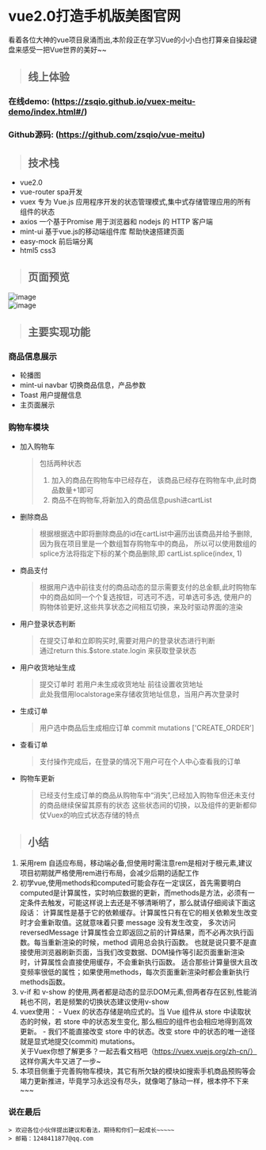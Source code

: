 # vue2.0打造手机版美图官网
看着各位大神的vue项目泉涌而出,本阶段正在学习Vue的小小白也打算亲自操起键盘来感受一把Vue世界的美好~~

> ## 线上体验
  ### 在线demo: (https://zsqio.github.io/vuex-meitu-demo/index.html#/) <br>
  ### Github源码: (https://github.com/zsqio/vue-meitu)  <br>

> ## 技术栈
  * vue2.0
  * vue-router     spa开发
  * vuex           专为 Vue.js 应用程序开发的状态管理模式,集中式存储管理应用的所有组件的状态
  * axios          一个基于Promise 用于浏览器和 nodejs 的 HTTP 客户端
  * mint-ui        基于vue.js的移动端组件库 帮助快速搭建页面
  * easy-mock      前后端分离
  * html5 css3
> ## 页面预览
 ![image](https://raw.githubusercontent.com/zsqio/zsqio.github.io/master/vuex-meitu-demo/demo-images/7.gif) <br>
 ![image](https://raw.githubusercontent.com/zsqio/zsqio.github.io/master/vuex-meitu-demo/demo-images/1.gif) <br>

> ## 主要实现功能
  ### 商品信息展示  
   * 轮播图
   * mint-ui navbar 切换商品信息，产品参数
   * Toast 用户提醒信息
   * 主页面展示

  ### 购物车模块
   * 加入购物车 <br>
      >包括两种状态
      >1. 加入的商品在购物车中已经存在， 该商品已经存在购物车中,此时商品数量+1即可 <br>
      >2. 商品不在购物车,将新加入的商品信息push进cartList    
   * 删除商品  
        >根据根据选中即将删除商品的id在cartList中遍历出该商品并给予删除,因为我在项目里是一个数组暂存购物车中的商品，
        >所以可以使用数组的splice方法将指定下标的某个商品删除,即 cartList.splice(index, 1)
   * 商品支付
        >根据用户选中前往支付的商品动态的显示需要支付的总金额,此时购物车中的商品如同一个个复选按钮，可选可不选，可单选可多选,
        >使用户的购物体验更好,这些共享状态之间相互切换，来及时驱动界面的渲染
   * 用户登录状态判断  
      >在提交订单和立即购买时,需要对用户的登录状态进行判断 <br>
      >通过return this.$store.state.login 来获取登录状态
   * 用户收货地址生成     
     > 提交订单时 若用户未生成收货地址 前往设置收货地址  
     > 此处我借用localstorage来存储收货地址信息，当用户再次登录时
   * 生成订单
      > 用户选中商品后生成相应订单
      > commit mutations ['CREATE_ORDER']
   * 查看订单
      > 支付操作完成后，在登录的情况下用户可在个人中心查看我的订单
   * 购物车更新
      >已经支付生成订单的商品从购物车中“消失”,已经加入购物车但还未支付的商品继续保留其原有的状态
      > 这些状态间的切换，以及组件的更新都仰仗Vuex的响应式状态存储的特点
  > ## 小结
   1. 采用rem 自适应布局，移动端必备,但使用时需注意rem是相对于根元素<html>,建议项目初期就严格使用rem进行布局，会减少后期的适配工作
   2. 初学vue,使用methods和computed可能会存在一定误区，首先需要明白computed是计算属性，实时响应数据的更新，而methods是方法，必须有一定条件去触发，可能这样说上去还是不够清晰明了，那么就请仔细阅读下面这段话：
     计算属性是基于它的依赖缓存。计算属性只有在它的相关依赖发生改变时才会重新取值。这就意味着只要 message 没有发生改变，
     多次访问 reversedMessage 计算属性会立即返回之前的计算结果，而不必再次执行函数。每当重新渲染的时候，method 调用总会执行函数。
     也就是说只要不是直接使用浏览器刷新页面，当我们改变数据、DOM操作等引起页面重新渲染时，计算属性会直接使用缓存，不会重新执行函数。
     适合那些计算量很大且改变频率很低的属性；如果使用methods，每次页面重新渲染时都会重新执行methods函数。
   3. v-if 和 v-show 的使用,两者都是动态的显示DOM元素,但两者存在区别,性能消耗也不同，若是频繁的切换状态建议使用v-show
   4. vuex使用：
     - Vuex 的状态存储是响应式的。当 Vue 组件从 store 中读取状态的时候，若 store 中的状态发生变化,
     那么相应的组件也会相应地得到高效更新。
     - 我们不能直接改变 store 中的状态。改变 store 中的状态的唯一途径就是显式地提交(commit) mutations。<br>
     关于Vuex你想了解更多？一起去看文档吧（https://vuex.vuejs.org/zh-cn/） 这样你离大牛又进了一步~
   5. 本项目侧重于完善购物车模块，其它有所欠缺的模块如搜索手机商品预购等会竭力更新推进，毕竟学习永远没有尽头，就像喝了脉动一样，根本停不下来~~~

   ### 说在最后
    > 欢迎各位小伙伴提出建议和看法，期待和你们一起成长~~~~~  
    > 邮箱：1248411877@qq.com
